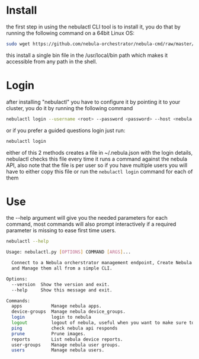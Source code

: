 # Install 
the first step in using the nebulactl CLI tool is to install it, you do that by running the following command on a 64bit Linux OS: 

```bash
sudo wget https://github.com/nebula-orchestrator/nebula-cmd/raw/master/dist/nebulactl -O  /usr/local/bin/nebulactl && sudo chmod +x /usr/local/bin/nebulactl
```

this install a single bin file in the /usr/local/bin path which makes it accessible from any path in the shell.

# Login
after installing "nebulactl" you have to configure it by pointing it to your cluster, you do it by running the following command

```bash
nebulactl login --username <root> --password <password> --host <nebula.host.com> --port <80> --protocol <http/https>
```

or if you prefer a guided questions login just run:

```bash
nebulactl login 
```

either of this 2 methods creates a file in ~/.nebula.json with the login details, nebulactl checks this file every time it runs a command against the nebula API, also note that the file is per user so if you have multiple users you will have to either copy this file or run the `nebulactl login` command for each of them

# Use
the --help argument will give you the needed parameters for each command, most commands will also prompt interactively if a required parameter is missing to ease first time users.

```bash
nebulactl --help

Usage: nebulactl.py [OPTIONS] COMMAND [ARGS]...

  Connect to a Nebula orcherstrator management endpoint, Create Nebula apps
  and Manage them all from a simple CLI.

Options:
  --version  Show the version and exit.
  --help     Show this message and exit.

Commands:
  apps           Manage nebula apps.
  device-groups  Manage nebula device_groups.
  login          login to nebula
  logout         logout of nebula, useful when you want to make sure to...
  ping           check nebula api responds
  prune          Prune images.
  reports        List nebula device reports.
  user-groups    Manage nebula user groups.
  users          Manage nebula users.

```
